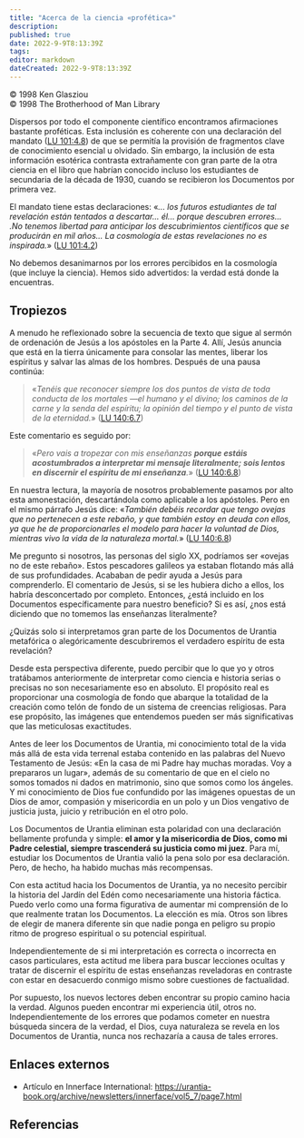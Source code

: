 ```yaml
---
title: "Acerca de la ciencia «profética»"
description: 
published: true
date: 2022-9-9T8:13:39Z
tags: 
editor: markdown
dateCreated: 2022-9-9T8:13:39Z
---
```


<p class="v-card v-sheet theme--light grey lighten-3 px-2">© 1998 Ken Glasziou<br>© 1998 The Brotherhood of Man Library</p>

Dispersos por todo el componente científico encontramos afirmaciones bastante proféticas. Esta inclusión es coherente con una declaración del mandato ([LU 101:4.8](/es/The_Urantia_Book/101#p4_8)) de que se permitía la provisión de fragmentos clave de conocimiento esencial u olvidado. Sin embargo, la inclusión de esta información esotérica contrasta extrañamente con gran parte de la otra ciencia en el libro que habrían conocido incluso los estudiantes de secundaria de la década de 1930, cuando se recibieron los Documentos por primera vez.

El mandato tiene estas declaraciones: «_... los futuros estudiantes de tal revelación están tentados a descartar... él... porque descubren errores... .No tenemos libertad para anticipar los descubrimientos científicos que se producirán en mil años... La cosmología de estas revelaciones no es inspirada._» ([LU 101:4.2](/es/The_Urantia_Book/101#p4_2))

No debemos desanimarnos por los errores percibidos en la cosmología (que incluye la ciencia). Hemos sido advertidos: la verdad está donde la encuentras.

## Tropiezos

A menudo he reflexionado sobre la secuencia de texto que sigue al sermón de ordenación de Jesús a los apóstoles en la Parte 4. Allí, Jesús anuncia que está en la tierra únicamente para consolar las mentes, liberar los espíritus y salvar las almas de los hombres. Después de una pausa continúa:

> «_Tenéis que reconocer siempre los dos puntos de vista de toda conducta de los mortales —el humano y el divino; los caminos de la carne y la senda del espíritu; la opinión del tiempo y el punto de vista de la eternidad._» ([LU 140:6.7](/es/The_Urantia_Book/140#p6_7))

Este comentario es seguido por:

> «_Pero vais a tropezar con mis enseñanzas ***porque estáis acostumbrados a interpretar mi mensaje literalmente; sois lentos en discernir el espíritu de mi enseñanza***._» ([LU 140:6.8](/es/The_Urantia_Book/140#p6_8))

En nuestra lectura, la mayoría de nosotros probablemente pasamos por alto esta amonestación, descartándola como aplicable a los apóstoles. Pero en el mismo párrafo Jesús dice: «_También debéis recordar que tengo ovejas que no pertenecen a este rebaño, y que también estoy en deuda con ellos, ya que he de proporcionarles el modelo para hacer la voluntad de Dios, mientras vivo la vida de la naturaleza mortal._» ([LU 140:6.8](/es/The_Urantia_Book/140#p6_8))

Me pregunto si nosotros, las personas del siglo XX, podríamos ser «ovejas no de este rebaño». Estos pescadores galileos ya estaban flotando más allá de sus profundidades. Acababan de pedir ayuda a Jesús para comprenderlo. El comentario de Jesús, si se les hubiera dicho a ellos, los habría desconcertado por completo. Entonces, ¿está incluido en los Documentos específicamente para nuestro beneficio? Si es así, ¿nos está diciendo que no tomemos las enseñanzas literalmente?

¿Quizás solo si interpretamos gran parte de los Documentos de Urantia metafórica o alegóricamente descubriremos el verdadero espíritu de esta revelación?

Desde esta perspectiva diferente, puedo percibir que lo que yo y otros tratábamos anteriormente de interpretar como ciencia e historia serias o precisas no son necesariamente eso en absoluto. El propósito real es proporcionar una cosmología de fondo que abarque la totalidad de la creación como telón de fondo de un sistema de creencias religiosas. Para ese propósito, las imágenes que entendemos pueden ser más significativas que las meticulosas exactitudes.

Antes de leer los Documentos de Urantia, mi conocimiento total de la vida más allá de esta vida terrenal estaba contenido en las palabras del Nuevo Testamento de Jesús: «En la casa de mi Padre hay muchas moradas. Voy a prepararos un lugar», además de su comentario de que en el cielo no somos tomados ni dados en matrimonio, sino que somos como los ángeles. Y mi conocimiento de Dios fue confundido por las imágenes opuestas de un Dios de amor, compasión y misericordia en un polo y un Dios vengativo de justicia justa, juicio y retribución en el otro polo.

Los Documentos de Urantia eliminan esta polaridad con una declaración bellamente profunda y simple: **el amor y la misericordia de Dios, como mi Padre celestial, siempre trascenderá su justicia como mi juez**. Para mí, estudiar los Documentos de Urantia valió la pena solo por esa declaración. Pero, de hecho, ha habido muchas más recompensas.

Con esta actitud hacia los Documentos de Urantia, ya no necesito percibir la historia del Jardín del Edén como necesariamente una historia fáctica. Puedo verlo como una forma figurativa de aumentar mi comprensión de lo que realmente tratan los Documentos. La elección es mía. Otros son libres de elegir de manera diferente sin que nadie ponga en peligro su propio ritmo de progreso espiritual o su potencial espiritual.

Independientemente de si mi interpretación es correcta o incorrecta en casos particulares, esta actitud me libera para buscar lecciones ocultas y tratar de discernir el espíritu de estas enseñanzas reveladoras en contraste con estar en desacuerdo conmigo mismo sobre cuestiones de factualidad.

Por supuesto, los nuevos lectores deben encontrar su propio camino hacia la verdad. Algunos pueden encontrar mi experiencia útil, otros no. Independientemente de los errores que podamos cometer en nuestra búsqueda sincera de la verdad, el Dios, cuya naturaleza se revela en los Documentos de Urantia, nunca nos rechazaría a causa de tales errores.


## Enlaces externos

- Artículo en Innerface International: https://urantia-book.org/archive/newsletters/innerface/vol5_7/page7.html


## Referencias

[^1]: "El compañero de Oxford para la filosofía". (Ed. T. Honderich) (Oxford University Press, 1995)

[^2]: Penrose, R. "Lo grande, lo pequeño y la mente humana". (Prensa de la Universidad de Cambridge, 1997)

[^3]: Juan, Capítulos. 14 y 15; [1 Juan 4:16](/es/Bible/1_John/4#v16); [Romanos 8:14,15](/es/Bible/Romans/8#v14); [Gálatas 4:6](/es/Bible/Galatians/4#v6).

[^4]: Sprunger, Meredith, "El propósito de la revelación". Innerface internacional vol. 3. Nº 1 (1996)

[^5]: Nuevo científico 160 2157 (1998)